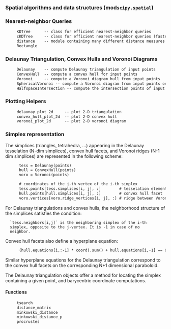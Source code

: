 ### Spatial algorithms and data structures (**mod**`scipy.spatial`)


### Nearest-neighbor Queries
```html
     KDTree      -- class for efficient nearest-neighbor queries  
     cKDTree     -- class for efficient nearest-neighbor queries (faster impl.)  
     distance    -- module containing many different distance measures  
     Rectangle  

```
### Delaunay Triangulation, Convex Hulls and Voronoi Diagrams
```html
     Delaunay    -- compute Delaunay triangulation of input points  
     ConvexHull  -- compute a convex hull for input points  
     Voronoi     -- compute a Voronoi diagram hull from input points  
     SphericalVoronoi -- compute a Voronoi diagram from input points on the surface of a sphere  
     HalfspaceIntersection -- compute the intersection points of input halfspaces  

```
### Plotting Helpers
```html
     delaunay_plot_2d     -- plot 2-D triangulation  
     convex_hull_plot_2d  -- plot 2-D convex hull  
     voronoi_plot_2d      -- plot 2-D voronoi diagram  

```
### Simplex representation
The simplices (triangles, tetrahedra, ...) appearing in the Delaunay
tesselation (N-dim simplices), convex hull facets, and Voronoi ridges
(N-1 dim simplices) are represented in the following scheme:
```html
      tess = Delaunay(points)  
      hull = ConvexHull(points)  
      voro = Voronoi(points)  

      # coordinates of the j-th vertex of the i-th simplex  
      tess.points[tess.simplices[i, j], :]        # tesselation element  
      hull.points[hull.simplices[i, j], :]        # convex hull facet  
      voro.vertices[voro.ridge_vertices[i, j], :] # ridge between Voronoi cells  

```
For Delaunay triangulations and convex hulls, the neighborhood
structure of the simplices satisfies the condition:

      `tess.neighbors[i,j]` is the neighboring simplex of the i-th  
      simplex, opposite to the j-vertex. It is -1 in case of no  
      neighbor.  

Convex hull facets also define a hyperplane equation:
```html
      (hull.equations[i,:-1] * coord).sum() + hull.equations[i,-1] == 0  

```
Similar hyperplane equations for the Delaunay triangulation correspond
to the convex hull facets on the corresponding N+1 dimensional
paraboloid.

The Delaunay triangulation objects offer a method for locating the
simplex containing a given point, and barycentric coordinate
computations.

#### Functions
```html
     tsearch  
     distance_matrix  
     minkowski_distance  
     minkowski_distance_p  
     procrustes  
```
